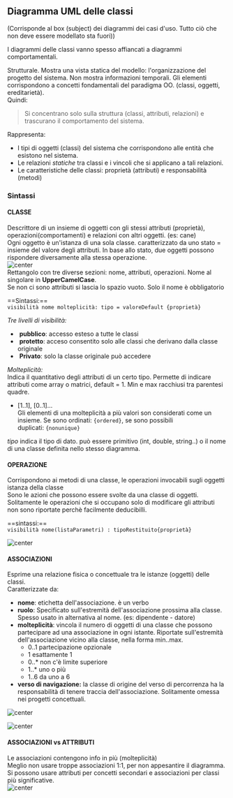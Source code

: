 ## Diagramma UML delle classi

(Corrisponde al box (subject) dei diagrammi dei casi d'uso. Tutto ciò che non deve essere modellato sta fuori))

I diagrammi delle classi vanno spesso affiancati a diagrammi comportamentali.

Strutturale. Mostra una vista statica del modello: l'organizzazione del progetto del sistema. Non mostra informazioni temporali. Gli elementi corrispondono a concetti fondamentali del paradigma OO. (classi, oggetti, ereditarietà).  
Quindi:

> Si concentrano solo sulla struttura (classi, attributi, relazioni) e trascurano il comportamento del sistema.

Rappresenta:

- I tipi di oggetti (classi) del sistema che corrispondono alle entità che esistono nel sistema.
- Le relazioni _statiche_ tra classi e i vincoli che si applicano a tali relazioni.
- Le caratteristiche delle classi: proprietà (attributi) e responsabilità (metodi)

### Sintassi

#### CLASSE

Descrittore di un insieme di oggetti con gli stessi attributi (proprietà), operazioni(comportamenti) e relazioni con altri oggetti. (es: cane)  
Ogni oggetto è un'istanza di una sola classe. caratterizzato da uno stato = insieme del valore degli attributi. In base allo stato, due oggetti possono rispondere diversamente alla stessa operazione.  
![center](app://3e550220af183c8706ac7735a931b1b9656e/Users/enrperes/obsidianVault/Pasted%20image%2020241104110405.png?1730714645632)  
Rettangolo con tre diverse sezioni: nome, attributi, operazioni. Nome al singolare in **UpperCamelCase**.  
Se non ci sono attributi si lascia lo spazio vuoto. Solo il nome è obbligatorio

==Sintassi:==  
`visibilità nome molteplicità: tipo = valoreDefault {proprietà}`

_Tre livelli di visibilità:_

-  **pubblico**: accesso esteso a tutte le classi
-  **protetto**: acceso consentito solo alle classi che derivano dalla classe originale
-  **Privato**: solo la classe originale può accedere

_Molteplicità:_  
Indica il quantitativo degli attributi di un certo tipo. Permette di indicare attributi come array o matrici, default = 1. Min e max racchiusi tra parentesi quadre.

- [1..1], [0..1]...  
    Gli elementi di una molteplicità a più valori son considerati come un insieme. Se sono ordinati: `{ordered}`, se sono possibili duplicati: `{nonunique}`

_tipo_ indica il tipo di dato. può essere primitivo (int, double, string..) o il nome di una classe definita nello stesso diagramma.

#### OPERAZIONE

Corrispondono ai metodi di una classe, le operazioni invocabili sugli oggetti istanza della classe  
Sono le azioni che possono essere svolte da una classe di oggetti.  
Solitamente le operazioni che si occupano solo di modificare gli attributi non sono riportate perchè facilmente deducibilli.

==sintassi:==  
`visibilità nome(listaParametri) : tipoRestituito{proprietà}`

![center](app://3e550220af183c8706ac7735a931b1b9656e/Users/enrperes/obsidianVault/Pasted%20image%2020241104111949.png?1730715589652)

#### ASSOCIAZIONI

Esprime una relazione fisica o concettuale tra le istanze (oggetti) delle classi.  
Caratterizzate da:

- **nome**: etichetta dell'associazione. è un verbo
- **ruolo**: Specificato sull'estremità dell'associazione prossima alla classe. Spesso usato in alternativa al nome. (es: dipendente - datore)
- **molteplicità**: vincola il numero di oggetti di una classe che possono partecipare ad una associazione in ogni istante. Riportate sull'estremità dell'associazione vicino alla classe, nella forma min..max.
    - 0..1 partecipazione opzionale
    - 1 esattamente 1
    - 0..* non c'è limite superiore
    - 1..* uno o più
    - 1..6 da uno a 6
- **verso di navigazione:** la classe di origine del verso di percorrenza ha la responsabilità di tenere traccia dell'associazione. Solitamente omessa nei progetti concettuali.

![center](app://3e550220af183c8706ac7735a931b1b9656e/Users/enrperes/obsidianVault/Pasted%20image%2020241104114522.png?1730717122139)

![center](app://3e550220af183c8706ac7735a931b1b9656e/Users/enrperes/obsidianVault/Pasted%20image%2020241104121057.png?1730718657512)

#### ASSOCIAZIONI vs ATTRIBUTI

Le associazioni contengono info in più (molteplicità)  
Meglio non usare troppe associazioni 1:1, per non appesantire il diagramma.  
Si possono usare attributi per concetti secondari e associazioni per classi più significative.  
![center](app://3e550220af183c8706ac7735a931b1b9656e/Users/enrperes/obsidianVault/Pasted%20image%2020241104121553.png?1730718953211)